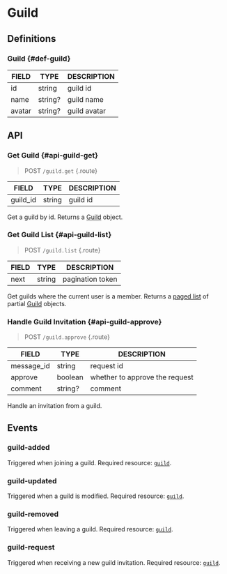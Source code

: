 # Guild

## Definitions

### Guild {#def-guild}

| FIELD | TYPE | DESCRIPTION |
| ----- | ---- | ----------- |
| id | string | guild id |
| name | string? | guild name |
| avatar | string? | guild avatar |

## API

### Get Guild {#api-guild-get}

> <badge>POST</badge> `/guild.get` {.route}

| FIELD | TYPE | DESCRIPTION |
| ----- | ---- | ----------- |
| guild_id | string | guild id |

Get a guild by id. Returns a [Guild](#def-guild) object.

### Get Guild List {#api-guild-list}

> <badge>POST</badge> `/guild.list` {.route}

| FIELD | TYPE | DESCRIPTION |
| ----- | ---- | ----------- |
| next | string | pagination token |

Get guilds where the current user is a member. Returns a [paged list](../protocol/api.md#list) of partial [Guild](#def-guild) objects.

### Handle Guild Invitation {#api-guild-approve}

> <badge>POST</badge> `/guild.approve` {.route}

| FIELD | TYPE | DESCRIPTION |
| --- | --- | --- |
| message_id | string | request id |
| approve | boolean | whether to approve the request |
| comment | string? | comment |

Handle an invitation from a guild.

## Events

### guild-added

Triggered when joining a guild. Required resource: [`guild`](#def-guild).

### guild-updated

Triggered when a guild is modified. Required resource: [`guild`](#def-guild).

### guild-removed

Triggered when leaving a guild. Required resource: [`guild`](#def-guild).

### guild-request

Triggered when receiving a new guild invitation. Required resource: [`guild`](#def-guild).
